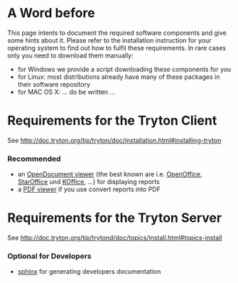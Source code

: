 

# A Word before #

This page intents to document the required software components and give some hints about it. Please refer to the installation instruction for your operating system to find out how to fulfil these requirements. In rare cases only you need to download them manually:

  * for Windows we provide a script downloading these components for you
  * for Linux: most distributions already have many of these packages in their software repository
  * for MAC OS X: ... do be written ...

# Requirements for the Tryton Client #

See http://doc.tryton.org/tip/tryton/doc/installation.html#installing-tryton

### Recommended ###

  * an [OpenDocument viewer](http://en.wikipedia.org/wiki/OpenDocument_software) (the best known are i.e. [OpenOffice](http://www.openoffice.org/), [StarOffice](http://www.sun.com/software/staroffice/) und [KOffice](http://www.koffice.org/), ...) for displaying reports
  * a [PDF viewer](http://en.wikipedia.org/wiki/List_of_PDF_software) if you use convert reports into PDF

# Requirements for the Tryton Server #

See http://doc.tryton.org/tip/trytond/doc/topics/install.html#topics-install

### Optional for Developers ###

  * [sphinx](http://sphinx.pocoo.org/) for generating developers documentation